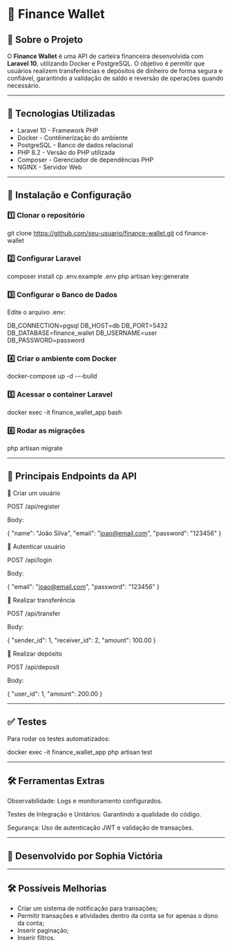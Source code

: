 # 📌 Finance Wallet

## 📖 Sobre o Projeto

O **Finance Wallet** é uma API de carteira financeira desenvolvida com **Laravel 10**, utilizando Docker e PostgreSQL. O objetivo é permitir que usuários realizem transferências e depósitos de dinheiro de forma segura e confiável, garantindo a validação de saldo e reversão de operações quando necessário.

---

## 🚀 Tecnologias Utilizadas

- Laravel 10 - Framework PHP
- Docker - Contêinerização do ambiente
- PostgreSQL - Banco de dados relacional
- PHP 8.2 - Versão do PHP utilizada
- Composer - Gerenciador de dependências PHP
- NGINX - Servidor Web

---

## 🔧 Instalação e Configuração

### 1️⃣ Clonar o repositório

git clone https://github.com/seu-usuario/finance-wallet.git
cd finance-wallet

### 2️⃣ Configurar Laravel

composer install
cp .env.example .env
php artisan key:generate

### 3️⃣ Configurar o Banco de Dados

Edite o arquivo .env:

DB_CONNECTION=pgsql
DB_HOST=db
DB_PORT=5432
DB_DATABASE=finance_wallet
DB_USERNAME=user
DB_PASSWORD=password

### 4️⃣ Criar o ambiente com Docker

docker-compose up -d ---build

### 5️⃣ Acessar o container Laravel

docker exec -it finance_wallet_app bash

### 6️⃣ Rodar as migrações

php artisan migrate

---

## 🔗 Principais Endpoints da API

🔹 Criar um usuário

POST /api/register

Body:

{
  "name": "João Silva",
  "email": "joao@email.com",
  "password": "123456"
}

🔹 Autenticar usuário

POST /api/login

Body:

{
  "email": "joao@email.com",
  "password": "123456"
}

🔹 Realizar transferência

POST /api/transfer

Body:

{
  "sender_id": 1,
  "receiver_id": 2,
  "amount": 100.00
}

🔹 Realizar depósito

POST /api/deposit

Body:

{
  "user_id": 1,
  "amount": 200.00
}

---

## ✅ Testes

Para rodar os testes automatizados:

docker exec -it finance_wallet_app php artisan test

---

## 🛠 Ferramentas Extras

Observabilidade: Logs e monitoramento configurados.

Testes de Integração e Unitários: Garantindo a qualidade do código.

Segurança: Uso de autenticação JWT e validação de transações.

---

## 🚀 Desenvolvido por Sophia Victória

---

## 🛠️ Possíveis Melhorias
- Criar um sistema de notificação para transações;
- Permitir transações e atividades dentro da conta se for apenas o dono da conta;
- Inserir paginação;
- Inserir filtros.